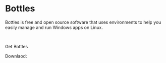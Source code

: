# Bottles
Bottles is free and open source software that uses environments to help you easily manage and run Windows apps on Linux. 

<br>

Get Bottles

Downlaod: 
